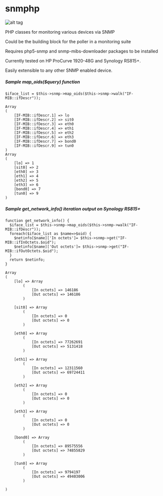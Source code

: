 # snmphp
![alt tag](https://i.imgur.com/1yR0goD.png)

PHP classes for monitoring various devices via SNMP

Could be the building block for the poller in a monitoring suite

Requires php5-snmp and snmp-mibs-downloader packages to be installed

Currently tested on HP ProCurve 1920-48G and Synology RS815+.

Easily extensible to any other SNMP enabled device.

##### Sample map_oids($query) function
```
$iface_list = $this->snmp->map_oids($this->snmp->walk("IF-MIB::ifDescr"));

Array
(
    [IF-MIB::ifDescr.1] => lo
    [IF-MIB::ifDescr.2] => sit0
    [IF-MIB::ifDescr.3] => eth0
    [IF-MIB::ifDescr.4] => eth1
    [IF-MIB::ifDescr.5] => eth2
    [IF-MIB::ifDescr.6] => eth3
    [IF-MIB::ifDescr.7] => bond0
    [IF-MIB::ifDescr.9] => tun0
)
Array
(
    [lo] => 1
    [sit0] => 2
    [eth0] => 3
    [eth1] => 4
    [eth2] => 5
    [eth3] => 6
    [bond0] => 7
    [tun0] => 9
)
```

##### Sample get_network_info() iteration output on Synology RS815+
```
function get_network_info() {
  $iface_list = $this->snmp->map_oids($this->snmp->walk("IF-MIB::ifDescr"));
  foreach($iface_list as $name=>$oid) {
    $netinfo[$name]['In octets']= $this->snmp->get("IF-MIB::ifInOctets.$oid");
    $netinfo[$name]['Out octets']= $this->snmp->get("IF-MIB::ifOutOctets.$oid");
  }
  return $netinfo;
}

Array
(
    [lo] => Array
        (
            [In octets] => 146186
            [Out octets] => 146186
        )

    [sit0] => Array
        (
            [In octets] => 0
            [Out octets] => 0
        )

    [eth0] => Array
        (
            [In octets] => 77262691
            [Out octets] => 5131418
        )

    [eth1] => Array
        (
            [In octets] => 12311560
            [Out octets] => 69724411
        )

    [eth2] => Array
        (
            [In octets] => 0
            [Out octets] => 0
        )

    [eth3] => Array
        (
            [In octets] => 0
            [Out octets] => 0
        )

    [bond0] => Array
        (
            [In octets] => 89575556
            [Out octets] => 74855829
        )

    [tun0] => Array
        (
            [In octets] => 9794197
            [Out octets] => 49403006
        )

)
```
